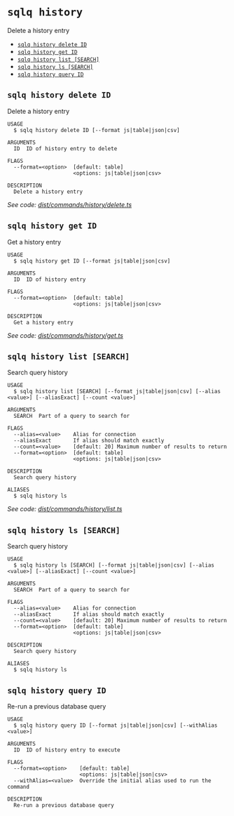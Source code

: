 `sqlq history`
==============

Delete a history entry

* [`sqlq history delete ID`](#sqlq-history-delete-id)
* [`sqlq history get ID`](#sqlq-history-get-id)
* [`sqlq history list [SEARCH]`](#sqlq-history-list-search)
* [`sqlq history ls [SEARCH]`](#sqlq-history-ls-search)
* [`sqlq history query ID`](#sqlq-history-query-id)

## `sqlq history delete ID`

Delete a history entry

```
USAGE
  $ sqlq history delete ID [--format js|table|json|csv]

ARGUMENTS
  ID  ID of history entry to delete

FLAGS
  --format=<option>  [default: table]
                     <options: js|table|json|csv>

DESCRIPTION
  Delete a history entry
```

_See code: [dist/commands/history/delete.ts](https://github.com/nabeelvalley/sqlq/blob/v0.0.0/dist/commands/history/delete.ts)_

## `sqlq history get ID`

Get a history entry

```
USAGE
  $ sqlq history get ID [--format js|table|json|csv]

ARGUMENTS
  ID  ID of history entry

FLAGS
  --format=<option>  [default: table]
                     <options: js|table|json|csv>

DESCRIPTION
  Get a history entry
```

_See code: [dist/commands/history/get.ts](https://github.com/nabeelvalley/sqlq/blob/v0.0.0/dist/commands/history/get.ts)_

## `sqlq history list [SEARCH]`

Search query history

```
USAGE
  $ sqlq history list [SEARCH] [--format js|table|json|csv] [--alias <value>] [--aliasExact] [--count <value>]

ARGUMENTS
  SEARCH  Part of a query to search for

FLAGS
  --alias=<value>    Alias for connection
  --aliasExact       If alias should match exactly
  --count=<value>    [default: 20] Maximum number of results to return
  --format=<option>  [default: table]
                     <options: js|table|json|csv>

DESCRIPTION
  Search query history

ALIASES
  $ sqlq history ls
```

_See code: [dist/commands/history/list.ts](https://github.com/nabeelvalley/sqlq/blob/v0.0.0/dist/commands/history/list.ts)_

## `sqlq history ls [SEARCH]`

Search query history

```
USAGE
  $ sqlq history ls [SEARCH] [--format js|table|json|csv] [--alias <value>] [--aliasExact] [--count <value>]

ARGUMENTS
  SEARCH  Part of a query to search for

FLAGS
  --alias=<value>    Alias for connection
  --aliasExact       If alias should match exactly
  --count=<value>    [default: 20] Maximum number of results to return
  --format=<option>  [default: table]
                     <options: js|table|json|csv>

DESCRIPTION
  Search query history

ALIASES
  $ sqlq history ls
```

## `sqlq history query ID`

Re-run a previous database query

```
USAGE
  $ sqlq history query ID [--format js|table|json|csv] [--withAlias <value>]

ARGUMENTS
  ID  ID of history entry to execute

FLAGS
  --format=<option>    [default: table]
                       <options: js|table|json|csv>
  --withAlias=<value>  Override the initial alias used to run the command

DESCRIPTION
  Re-run a previous database query
```
